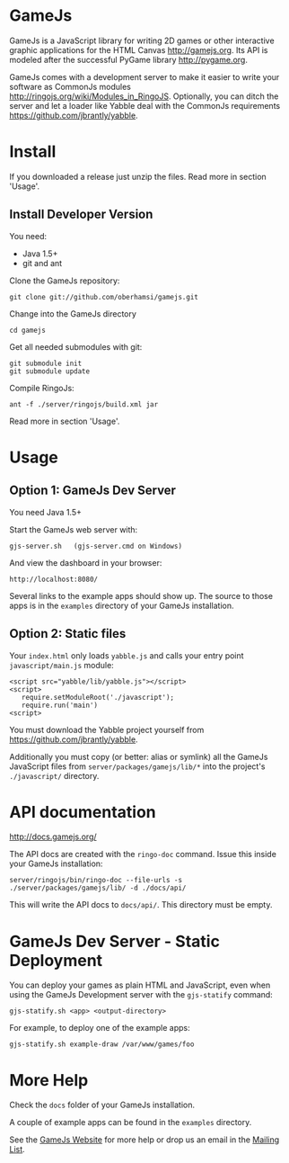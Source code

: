 GameJs
=======

GameJs is a JavaScript library for writing 2D games or other interactive graphic applications for the HTML Canvas <http://gamejs.org>. Its API is modeled after the successful PyGame library <http://pygame.org>.

GameJs comes with a development server to make it easier to write your software as CommonJs modules <http://ringojs.org/wiki/Modules_in_RingoJS>. Optionally, you can ditch the server and let a loader like Yabble deal with the CommonJs requirements <https://github.com/jbrantly/yabble>.

Install
========

If you downloaded a release just unzip the files. Read more in section 'Usage'.

Install Developer Version
----------------------------------

You need:

  * Java 1.5+
  * git and ant

Clone the GameJs repository:

    git clone git://github.com/oberhamsi/gamejs.git

Change into the GameJs directory

    cd gamejs

Get all needed submodules with git:

    git submodule init
    git submodule update

Compile RingoJs:

    ant -f ./server/ringojs/build.xml jar

Read more in section 'Usage'.

Usage
=========

Option 1: GameJs Dev Server
----------------------------

You need Java 1.5+

Start the GameJs web server with:

    gjs-server.sh   (gjs-server.cmd on Windows)

And view the dashboard in your browser:

    http://localhost:8080/

Several links to the example apps should show up. The source to those apps is in the `examples` directory of your GameJs installation.

Option 2: Static files
------------------------

Your `index.html` only loads `yabble.js` and calls your entry point `javascript/main.js` module:

    <script src="yabble/lib/yabble.js"></script>
    <script>
       require.setModuleRoot('./javascript');
       require.run('main')
    <script>

You must download the Yabble project yourself from <https://github.com/jbrantly/yabble>.

Additionally you must copy (or better: alias or symlink) all the GameJs JavaScript files from `server/packages/gamejs/lib/*` into the project's `./javascript/` directory.

API documentation
===================

<http://docs.gamejs.org/>

The API docs are created with the `ringo-doc` command. Issue this inside your GameJs installation:

    server/ringojs/bin/ringo-doc --file-urls -s ./server/packages/gamejs/lib/ -d ./docs/api/

This will write the API docs to `docs/api/`. This directory must be empty.

GameJs Dev Server - Static Deployment
=======================================

You can deploy your games as plain HTML and JavaScript, even when using the GameJs Development server with the `gjs-statify` command:

    gjs-statify.sh <app> <output-directory>

For example, to deploy one of the example apps:

    gjs-statify.sh example-draw /var/www/games/foo

More Help
===========

Check the `docs` folder of your GameJs installation.

A couple of example apps can be found in the `examples` directory.

See the [GameJs Website](http://gamejs.org) for more help or drop us an email in the [Mailing List](http://groups.google.com/group/gamejs).
